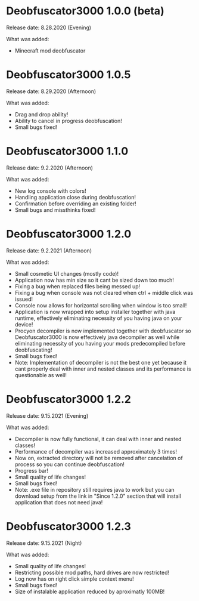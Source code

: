 # Deobfuscator3000 1.0.0 (beta)

Release date: 8.28.2020 (Evening)

What was added:
* Minecraft mod deobfuscator
#

# Deobfuscator3000 1.0.5

Release date: 8.29.2020 (Afternoon)

What was added:
* Drag and drop ability!
* Ability to cancel in progress deobfuscation!
* Small bugs fixed!
#

# Deobfuscator3000 1.1.0

Release date: 9.2.2020 (Afternoon)

What was added:
* New log console with colors!
* Handling application close during deobfuscation!
* Confirmation before overriding an existing folder!
* Small bugs and missthinks fixed!
#

# Deobfuscator3000 1.2.0

Release date: 9.2.2021 (Afternoon)

What was added:
* Small cosmetic UI changes (mostly code)!
* Application now has min size so it cant be sized down too much!
* Fixing a bug when replaced files being messed up!
* Fixing a bug when console was not cleared when ctrl + middle click was issued!
* Console now allows for horizontal scrolling when window is too small!
* Application is now wrapped into setup installer together with java runtime, effectively eliminating necessity of you having java on your device!
* Procyon decompiler is now implemented together with deobfuscator so Deobfuscator3000 is now effectively java decompiler as well while eliminating necessity of you having your mods predecompiled before deobfuscating!
* Small bugs fixed!
* Note: Implementation of decompiler is not the best one yet because it cant properly deal with inner and nested classes and its performance is questionable as well!
#

# Deobfuscator3000 1.2.2

Release date: 9.15.2021 (Evening)

What was added:
* Decompiler is now fully functional, it can deal with inner and nested classes!
* Performance of decompiler was increased approximately 3 times!
* Now on, extracted directory will not be removed after cancelation of process so you can continue deobfuscation!
* Progress bar!
* Small quality of life changes!
* Small bugs fixed!
* Note: .exe file in repository still requires java to work but you can download setup from the link in "Since 1.2.0" section that will install application that does not need java!
#

# Deobfuscator3000 1.2.3

Release date: 9.15.2021 (Night)

What was added:
* Small quality of life changes!
* Restricting possible mod paths, hard drives are now restricted!
* Log now has on right click simple context menu!
* Small bugs fixed!
* Size of instalable application reduced by aproximatly 100MB!
#

